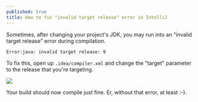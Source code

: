 ```yaml
---
published: true
title: How to fix "invalid target release" error in IntelliJ
---
```

Sometimes, after changing your project's JDK, you may run into an "invalid target release" error during compilation.

```
Error:java: invalid target release: 9
```

To fix this, open up `.idea/compiler.xml` and change the "target" parameter to the release that you're targeting.

![]({{site.cdn_path}}/2017/11/03/compilerxml.png)

Your build should now compile just fine. Er, without that error, at least :-).
